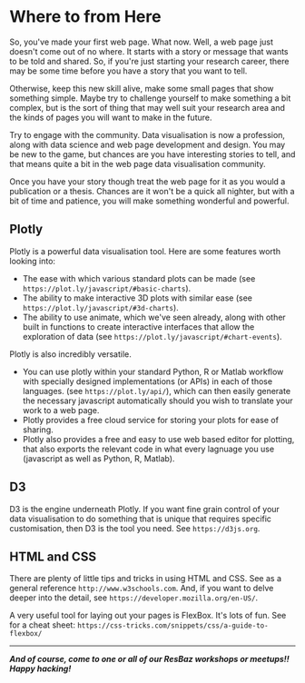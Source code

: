 # Where to from Here

So, you've made your first web page.  What now.  Well, a web page just doesn't come out of no where.  It starts with a story or message that wants to be told and shared.  So, if you're just starting your research career, there may be some time before you have a story that you want to tell.

Otherwise, keep this new skill alive, make some small pages that show something simple.  Maybe try to challenge yourself to make something a bit complex, but is the sort of thing that may well suit your research area and the kinds of pages you will want to make in the future.

Try to engage with the community.  Data visualisation is now a profession, along with data science and web page development and design.  You may be new to the game, but chances are you have interesting stories to tell, and that means quite a bit in the web page data visualisation community. 

Once you have your story though treat the web page for it as you would a publication or a thesis.  Chances are it won't be a quick all nighter, but with a bit of time and patience, you will make something wonderful and powerful.

## Plotly

Plotly is a powerful data visualisation tool.  Here are some features worth looking into:

* The ease with which various standard plots can be made \(see `https://plot.ly/javascript/#basic-charts`\).
* The ability to make interactive 3D plots with similar ease \(see `https://plot.ly/javascript/#3d-charts`\).
* The ability to use animate, which we've seen already, along with other built in functions to create interactive interfaces that allow the exploration of data \(see `https://plot.ly/javascript/#chart-events`\).

Plotly is also incredibly versatile.

* You can use plotly within your standard Python, R or Matlab workflow with specially designed implementations \(or APIs\) in each of those languages. \(see `https://plot.ly/api/`\), which can then easily generate the necessary javascript automatically should you wish to translate your work to a web page.
* Plotly provides a free cloud service for storing your plots for ease of sharing.
* Plotly also provides a free and easy to use web based editor for plotting, that also exports the relevant code in what every lagnuage you use \(javascript as well as Python, R, Matlab\).

## D3

D3 is the engine underneath Plotly.  If you want fine grain control of your data visualisation to do something that is unique that requires specific customisation, then D3 is the tool you need.  See `https://d3js.org`.

## HTML and CSS

There are plenty of little tips and tricks in using HTML and CSS.  See as a general reference `http://www.w3schools.com`.  And, if you want to delve deeper into the detail, see `https://developer.mozilla.org/en-US/`.

A very useful tool for laying out your pages is FlexBox.  It's lots of fun.  See for a cheat sheet: `https://css-tricks.com/snippets/css/a-guide-to-flexbox/`

---

_**And of course, come to one or all of our ResBaz workshops or meetups!!  Happy hacking!**_

